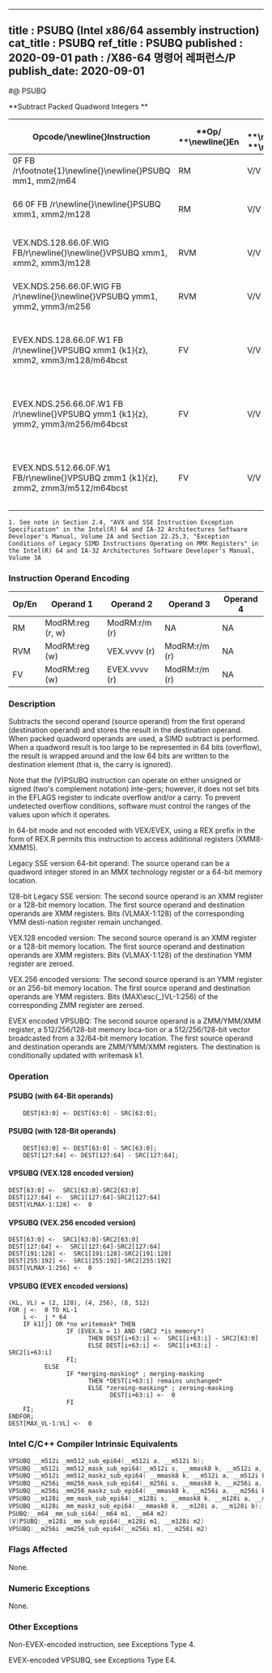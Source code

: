 ----------------------------
title : PSUBQ (Intel x86/64 assembly instruction)
cat_title : PSUBQ
ref_title : PSUBQ
published : 2020-09-01
path : /X86-64 명령어 레퍼런스/P
publish_date: 2020-09-01
----------------------------
#@ PSUBQ

**Subtract Packed Quadword Integers **

|**Opcode/**\newline{}**Instruction**|**Op/ **\newline{}**En**|**64/32 bit **\newline{}**Mode **\newline{}**Support**|**CPUID **\newline{}**Feature **\newline{}**Flag**|**Description**|
|------------------------------------|------------------------|------------------------------------------------------|--------------------------------------------------|---------------|
|0F FB /r\footnote{1}\newline{}\newline{}PSUBQ mm1, mm2/m64|RM|V/V|SSE2|Subtract quadword integer in mm1 from mm2 /m64.|
|66 0F FB /r\newline{}\newline{}PSUBQ xmm1, xmm2/m128|RM|V/V|SSE2|Subtract packed quadword integers in xmm1 from xmm2 /m128.|
|VEX.NDS.128.66.0F.WIG FB/r\newline{}\newline{}VPSUBQ xmm1, xmm2, xmm3/m128|RVM|V/V|AVX|Subtract packed quadword integers in xmm3/m128 from xmm2.|
|VEX.NDS.256.66.0F.WIG FB /r\newline{}\newline{}VPSUBQ ymm1, ymm2, ymm3/m256|RVM|V/V|AVX2|Subtract packed quadword integers in ymm3/m256 from ymm2.|
|EVEX.NDS.128.66.0F.W1 FB /r\newline{}VPSUBQ xmm1 {k1}{z}, xmm2, xmm3/m128/m64bcst|FV|V/V|AVX512VL\newline{}AVX512F|Subtract packed quadword integers in xmm3/m128/m64bcst from xmm2 and store in xmm1 using writemask k1.|
|EVEX.NDS.256.66.0F.W1 FB /r\newline{}VPSUBQ ymm1 {k1}{z}, ymm2, ymm3/m256/m64bcst|FV|V/V|AVX512VL\newline{}AVX512F|Subtract packed quadword integers in ymm3/m256/m64bcst from ymm2 and store in ymm1 using writemask k1.|
|EVEX.NDS.512.66.0F.W1 FB/r\newline{}VPSUBQ zmm1 {k1}{z}, zmm2, zmm3/m512/m64bcst|FV|V/V|AVX512F|Subtract packed quadword integers in zmm3/m512/m64bcst from zmm2 and store in zmm1 using writemask k1.|

```note
1. See note in Section 2.4, "AVX and SSE Instruction Exception Specification" in the Intel(R) 64 and IA-32 Architectures Software Developer's Manual, Volume 2A and Section 22.25.3, "Exception Conditions of Legacy SIMD Instructions Operating on MMX Registers" in the Intel(R) 64 and IA-32 Architectures Software Developer's Manual, Volume 3A
```
### Instruction Operand Encoding


|Op/En|Operand 1|Operand 2|Operand 3|Operand 4|
|-----|---------|---------|---------|---------|
|RM|ModRM:reg (r, w)|ModRM:r/m (r)|NA|NA|
|RVM|ModRM:reg (w)|VEX.vvvv (r)|ModRM:r/m (r)|NA|
|FV|ModRM:reg (w)|EVEX.vvvv (r)|ModRM:r/m (r)|NA|
### Description


Subtracts the second operand (source operand) from the first operand (destination operand) and stores the result in the destination operand. When packed quadword operands are used, a SIMD subtract is performed. When a quadword result is too large to be represented in 64 bits (overflow), the result is wrapped around and the low 64 bits are written to the destination element (that is, the carry is ignored).

Note that the (V)PSUBQ instruction can operate on either unsigned or signed (two's complement notation) inte-gers; however, it does not set bits in the EFLAGS register to indicate overflow and/or a carry. To prevent undetected overflow conditions, software must control the ranges of the values upon which it operates.

In 64-bit mode and not encoded with VEX/EVEX, using a REX prefix in the form of REX.R permits this instruction to access additional registers (XMM8-XMM15).

Legacy SSE version 64-bit operand: The source operand can be a quadword integer stored in an MMX technology register or a 64-bit memory location. 

128-bit Legacy SSE version: The second source operand is an XMM register or a 128-bit memory location. The first source operand and destination operands are XMM registers. Bits (VLMAX-1:128) of the corresponding YMM desti-nation register remain unchanged.



VEX.128 encoded version: The second source operand is an XMM register or a 128-bit memory location. The first source operand and destination operands are XMM registers. Bits (VLMAX-1:128) of the destination YMM register are zeroed. 

VEX.256 encoded versions: The second source operand is an YMM register or an 256-bit memory location. The first source operand and destination operands are YMM registers. Bits (MAX\esc{_}VL-1:256) of the corresponding ZMM register are zeroed.

EVEX encoded VPSUBQ: The second source operand is a ZMM/YMM/XMM register, a 512/256/128-bit memory loca-tion or a 512/256/128-bit vector broadcasted from a 32/64-bit memory location. The first source operand and destination operands are ZMM/YMM/XMM registers. The destination is conditionally updated with writemask k1.


### Operation
#### PSUBQ (with 64-Bit operands)
```info-verb
    DEST[63:0] <- DEST[63:0] - SRC[63:0];
```
#### PSUBQ (with 128-Bit operands)
```info-verb
    DEST[63:0] <- DEST[63:0] - SRC[63:0];
    DEST[127:64] <- DEST[127:64] - SRC[127:64];
```
#### VPSUBQ (VEX.128 encoded version)
```info-verb
DEST[63:0] <-  SRC1[63:0]-SRC2[63:0]
DEST[127:64] <-  SRC1[127:64]-SRC2[127:64]
DEST[VLMAX-1:128] <-  0
```
#### VPSUBQ (VEX.256 encoded version)
```info-verb
DEST[63:0] <-  SRC1[63:0]-SRC2[63:0]
DEST[127:64] <-  SRC1[127:64]-SRC2[127:64]
DEST[191:128] <-  SRC1[191:128]-SRC2[191:128]
DEST[255:192] <-  SRC1[255:192]-SRC2[255:192]
DEST[VLMAX-1:256] <-  0
```
#### VPSUBQ (EVEX encoded versions)
```info-verb
(KL, VL) = (2, 128), (4, 256), (8, 512)
FOR j <-  0 TO KL-1
    i <-  j * 64
    IF k1[j] OR *no writemask* THEN
                IF (EVEX.b = 1) AND (SRC2 *is memory*)
                      THEN DEST[i+63:i] <-  SRC1[i+63:i] - SRC2[63:0]
                      ELSE DEST[i+63:i] <-  SRC1[i+63:i] - SRC2[i+63:i]
                FI;
          ELSE 
                IF *merging-masking* ; merging-masking
                      THEN *DEST[i+63:i] remains unchanged*
                      ELSE *zeroing-masking* ; zeroing-masking
                            DEST[i+63:i] <-  0
                FI
    FI;
ENDFOR;
DEST[MAX_VL-1:VL] <-  0
```

### Intel C/C++ Compiler Intrinsic Equivalents

```cpp
VPSUBQ __m512i _mm512_sub_epi64(__m512i a, __m512i b);
VPSUBQ __m512i _mm512_mask_sub_epi64(__m512i s, __mmask8 k, __m512i a, __m512i b);
VPSUBQ __m512i _mm512_maskz_sub_epi64( __mmask8 k, __m512i a, __m512i b);
VPSUBQ __m256i _mm256_mask_sub_epi64(__m256i s, __mmask8 k, __m256i a, __m256i b);
VPSUBQ __m256i _mm256_maskz_sub_epi64( __mmask8 k, __m256i a, __m256i b);
VPSUBQ __m128i _mm_mask_sub_epi64(__m128i s, __mmask8 k, __m128i a, __m128i b);
VPSUBQ __m128i _mm_maskz_sub_epi64( __mmask8 k, __m128i a, __m128i b);
PSUBQ:__m64 _mm_sub_si64(__m64 m1, __m64 m2)
(V)PSUBQ:__m128i _mm_sub_epi64(__m128i m1, __m128i m2)
VPSUBQ:__m256i _mm256_sub_epi64(__m256i m1, __m256i m2)
```
### Flags Affected


None.

### Numeric Exceptions


None.

### Other Exceptions


Non-EVEX-encoded instruction, see Exceptions Type 4.

EVEX-encoded VPSUBQ, see Exceptions Type E4.

